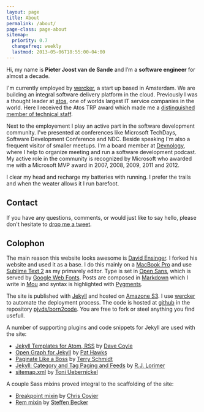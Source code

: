 ```yaml
---
layout: page
title: About
permalink: /about/
page-class: page-about
sitemap:
  priority: 0.7
  changefreq: weekly
  lastmod: 2013-05-06T18:55:00-04:00
---
```


Hi, my name is __Pieter Joost van de Sande__ and I’m a __software engineer__ for almost a decade.

I'm currently employed by [wercker](https://wercker.com), a start up based in Amsterdam. We are building an integral software delivery platform in the cloud.
Previously I was a thought leader at [atos](http://atos.net/), one of worlds largest IT service companies in the world. Here I received the Atos TRP award which made me a [distinguished member of technical staff](http://en.wikipedia.org/wiki/Member_of_technical_staff).

Next to the employement I play an active part in the software development community. I've presented at conferences like Microsoft TechDays, Software Development Conference and NDC. Beside speaking I'm also a frequent visitor of smaller meetups. I'm a board member at [Devnology](http://devnology.nl), where I help to organize meeting and run a software development podcast. My active role in the community is recognized by Microsoft who awarded me with a Microsoft MVP award in 2007, 2008, 2009, 2011 and 2012.

I clear my head and recharge my batteries with running. I prefer the trails and when the weater allows it I run barefoot.

## Contact

If you have any questions, comments, or would just like to say hello, please don't hesitate to [drop me a tweet](http://twitter.com/pjvds).

## Colophon

The main reason this website looks awesome is [David Ensinger](http://davidensinger.com/). I forked his website and used it as a base. I do this mainly on a [MacBook Pro](http://www.apple.com/macbook-pro/) and use [Sublime Text 2](http://www.sublimetext.com/) as my primarely editor. Type is set in [Open Sans](http://www.google.com/webfonts/specimen/Open+Sans), which is served by [Google Web Fonts](http://www.google.com/webfonts). Posts are composed in [Markdown](http://daringfireball.net/projects/markdown/) which I write in [Mou](http://mouapp.com) and syntax is highlighted with [Pygments](http://pygments.org/).

The site is published with [Jekyll](http://jekyllrb.com/) and hosted on [Amazone S3](http://aws.amazon.com/s3/). I use [wercker](https://wercker.com) to automate the deployment process. The code is hosted at [github](http://github.com) in the repository [pjvds/born2code](http://github.com/pjvds/born2code). You are free to fork or steel anything you find usefull.

A number of supporting plugins and code snippets for Jekyll are used with the site:

- [Jekyll Templates for Atom, RSS](http://davecoyle.com/tech-notes/jekyll-templates-for-atom-rss/) by [Dave Coyle](http://davecoyle.com/)
- [Open Graph for Jekyll](https://gist.github.com/pathawks/1406355) by [Pat Hawks](http://alt.pathawks.com/)
- [Paginate Like a Boss](http://schmidt-happens.com/articles/2012/01/11/setup-pagination-for-jekyll-driven-sites.html) by [Terry Schmidt](http://schmidt-happens.com/)
- [Jekyll: Category and Tag Paging and Feeds](http://realjenius.com/2012/12/01/jekyll-category-tag-paging-feeds/) by [R.J. Lorimer](http://realjenius.com/)
- [sitemap.xml](https://github.com/havvg/havvg.github.com/blob/master/sitemap.xml) by [Toni Uebernickel](http://toni.uebernickel.info/)

A couple Sass mixins proved integral to the scaffolding of the site:

- [Breakpoint mixin](http://css-tricks.com/media-queries-sass-3-2-and-codekit/) by [Chris Coyier](http://css-tricks.com/)
- [Rem mixin](https://gist.github.com/webgefrickel/4530526) by [Steffen Becker](http://webgefrickel.de/)
